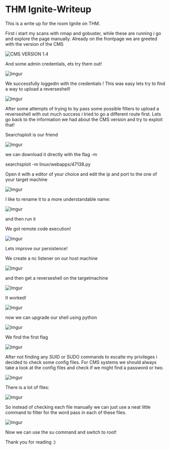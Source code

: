 # THM Ignite-Writeup

This is a write up for the room Ignite on THM.

First i start my scans with nmap and gobuster, while these are running i go and explore the page manually.
Already on the frontpage we are greeted with the version of the CMS 

![CMS VERSION 1.4](https://i.imgur.com/FovmUTc.png)

And some admin credentials, ets try them out!

![Imgur](https://i.imgur.com/OzfJMPd.png)

We successfully loggedin with the credentials ! 
This was easy lets try to find a way to upload a reverseshell! 

![Imgur](https://i.imgur.com/oGBUi1z.png)

After some attempts of trying to by pass some possible filters to upload a reverseshell with out much success i tried to go a different route first.
Lets go back to the information we had about the CMS version and try to exploit that!

Searchsploit is our friend

![Imgur](https://i.imgur.com/qC7nxMG.png)

we can download it directly with the flag -m

searchsploit -m linux/webapps/47138.py

Open it with a editor of your choice and edit the ip and port to the one of your target machine

![Imgur](https://i.imgur.com/fTNFAHX.png)

I like to rename it to a more understandable name:

![Imgur](https://i.imgur.com/DGDwwtG.png)

and then run it

We got remote code execution! 

![Imgur](https://i.imgur.com/x33XOWc.png)

Lets improve our persistence! 

We create a nc listener on our host machine

![Imgur](https://i.imgur.com/0c8XT9R.png)

and then get a reverseshell on the targetmachine 

![Imgur](https://i.imgur.com/azU0D0W.png)

It worked!

![Imgur](https://i.imgur.com/RfyyPXy.png)


now we can upgrade our shell using python

![Imgur](https://i.imgur.com/aI4vX5q.png)

We find the first flag

![Imgur](https://i.imgur.com/FqxcePh.png)

After not finding any SUID or SUDO commands to escalte my privileges i decided to check some config files.
For CMS systems we should always take a look at the config files and check if we might find a password or two.

![Imgur](https://i.imgur.com/UIXXYP7.png)


There is a lot of files:

![Imgur](https://i.imgur.com/aYz5OIF.png)

So instead of checking each file manually we can just use a neat little command to filter for the word pass in each of these files.

![Imgur](https://i.imgur.com/OmBXpSZ.png)


Now we can use the su command and switch to root!

Thank you for reading :) 

